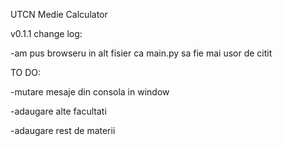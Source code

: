 UTCN Medie Calculator

v0.1.1 change log:

-am pus browseru in alt fisier ca main.py sa fie mai usor de citit



TO DO:

-mutare mesaje din consola in window

-adaugare alte facultati

-adaugare rest de materii